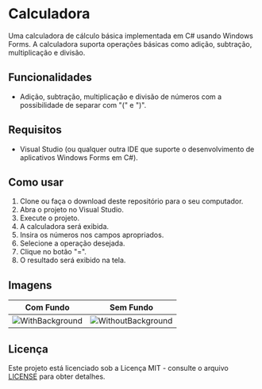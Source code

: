 # Calculadora

Uma calculadora de cálculo básica implementada em C# usando Windows Forms. A calculadora suporta operações básicas como adição, subtração, multiplicação e divisão.

## Funcionalidades

- Adição, subtração, multiplicação e divisão de números com a possibilidade de separar com "(" e ")".

## Requisitos

- Visual Studio (ou qualquer outra IDE que suporte o desenvolvimento de aplicativos Windows Forms em C#).

## Como usar

1. Clone ou faça o download deste repositório para o seu computador.
2. Abra o projeto no Visual Studio.
3. Execute o projeto.
4. A calculadora será exibida.
5. Insira os números nos campos apropriados.
6. Selecione a operação desejada.
7. Clique no botão "=".
8. O resultado será exibido na tela.

## Imagens

| Com Fundo | Sem Fundo |
|:-----------------------------------:|:--------------------------------------:|
| ![WithBackground](https://i.imgur.com/34p51Q5.png) | ![WithoutBackground](https://i.imgur.com/E0Ekiz9.png) |

## Licença

Este projeto está licenciado sob a Licença MIT - consulte o arquivo [LICENSE](https://github.com/rodriaum/BasicCalculator?tab=MIT-1-ov-file#MIT-1-ov-file) para obter detalhes.
